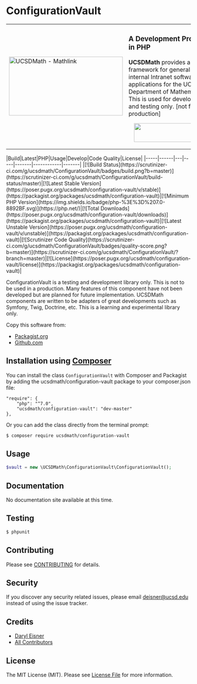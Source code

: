 # ConfigurationVault
<table border="0">
  <tr>
    <td width="310"><img height="160" width="310"alt="UCSDMath - Mathlink" src="https://github.com/ucsdmath/Testing/blob/master/ucsdmath-logo.png"></td>
    <td><h3>A Development Project in PHP</h3>
        <p><strong>UCSDMath</strong> provides a testing framework for general internal Intranet software applications for
                   the UCSD, Department of Mathematics. This is used for development and testing only. [not for production]</p>
        <div align="right">
            <a href="https://insight.sensiolabs.com/projects/cad0cc9f-941d-41d8-8b52-1e86485c5025">
                <img style="float: right; margin: 0px 0px 15px 15px;" src="https://insight.sensiolabs.com/projects/cad0cc9f-941d-41d8-8b52-1e86485c5025/big.png" width="212" height="51">
            </a>
        </div>
    </td>
  </tr>
</table>
|Build|Latest|PHP|Usage|Develop|Code Quality|License|
|-----|------|---|-----|-------|------------|-------|
|[![Build Status](https://scrutinizer-ci.com/g/ucsdmath/ConfigurationVault/badges/build.png?b=master)](https://scrutinizer-ci.com/g/ucsdmath/ConfigurationVault/build-status/master)|[![Latest Stable Version](https://poser.pugx.org/ucsdmath/configuration-vault/v/stable)](https://packagist.org/packages/ucsdmath/configuration-vault)|[![Minimum PHP Version](https://img.shields.io/badge/php-%3E%3D%207.0-8892BF.svg)](https://php.net/)|[![Total Downloads](https://poser.pugx.org/ucsdmath/configuration-vault/downloads)](https://packagist.org/packages/ucsdmath/configuration-vault)|[![Latest Unstable Version](https://poser.pugx.org/ucsdmath/configuration-vault/v/unstable)](https://packagist.org/packages/ucsdmath/configuration-vault)|[![Scrutinizer Code Quality](https://scrutinizer-ci.com/g/ucsdmath/ConfigurationVault/badges/quality-score.png?b=master)](https://scrutinizer-ci.com/g/ucsdmath/ConfigurationVault/?branch=master)|[![License](https://poser.pugx.org/ucsdmath/configuration-vault/license)](https://packagist.org/packages/ucsdmath/configuration-vault)|

ConfigurationVault is a testing and development library only. This is not to be used in a production.
Many features of this component have not been developed but are planned for future implementation.  UCSDMath components are written to be adapters of great developments such as Symfony, Twig, Doctrine, etc. This is a learning and experimental library only.

Copy this software from:
- [Packagist.org](https://packagist.org/packages/ucsdmath/ConfigurationVault)
- [Github.com](https://github.com/ucsdmath/ConfigurationVault)

## Installation using [Composer](http://getcomposer.org/)
You can install the class ```ConfigurationVault``` with Composer and Packagist by
adding the ucsdmath/configuration-vault package to your composer.json file:

```
"require": {
    "php": "^7.0",
    "ucsdmath/configuration-vault": "dev-master"
},
```
Or you can add the class directly from the terminal prompt:

```bash
$ composer require ucsdmath/configuration-vault
```

## Usage

``` php
$vault = new \UCSDMath\ConfigurationVault\ConfigurationVault();
```

## Documentation

No documentation site available at this time.
<!-- [Check out the documentation](http://math.ucsd.edu/~deisner/documentation/ConfigurationVault/) -->

## Testing

``` bash
$ phpunit
```

## Contributing

Please see [CONTRIBUTING](CONTRIBUTING.md) for details.

## Security

If you discover any security related issues, please email deisner@ucsd.edu instead of using the issue tracker.

## Credits

- [Daryl Eisner](https://github.com/UCSDMath)
- [All Contributors](../../contributors)

## License

The MIT License (MIT). Please see [License File](LICENSE) for more information.
